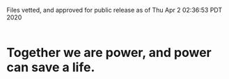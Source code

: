 Files vetted, and approved for public release as of Thu Apr  2 02:36:53 PDT 2020<br><br><h1>Together we are power, and power can save a life.</h1>
